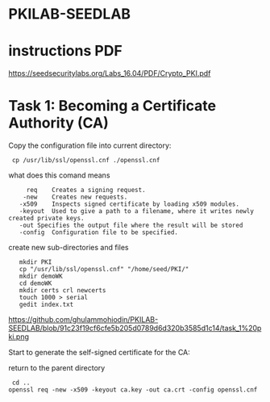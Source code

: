 # PKILAB-SEEDLAB
# instructions PDF
https://seedsecuritylabs.org/Labs_16.04/PDF/Crypto_PKI.pdf

# Task 1: Becoming a Certificate Authority (CA)
Copy the configuration file into current directory:

     cp /usr/lib/ssl/openssl.cnf ./openssl.cnf 
   what does this comand means
     
         req	Creates a signing request.
        -new	Creates new requests.
       -x509	Inspects signed certificate by loading x509 modules.
       -keyout	Used to give a path to a filename, where it writes newly created private keys. 
       -out	Specifies the output file where the result will be stored
       -config	Configuration file to be specified. 

create new sub-directories and files 
     
       mkdir PKI
       cp "/usr/lib/ssl/openssl.cnf" "/home/seed/PKI/"
       mkdir demoWK
       cd demoWK
       mkdir certs crl newcerts
       touch 1000 > serial
       gedit index.txt
  https://github.com/ghulammohiodin/PKILAB-SEEDLAB/blob/91c23f19cf6cfe5b205d0789d6d320b3585d1c14/task_1%20pki.png

Start to generate the self-signed certificate for the CA:

return to the parent directory

     cd ..
    openssl req -new -x509 -keyout ca.key -out ca.crt -config openssl.cnf 




 

